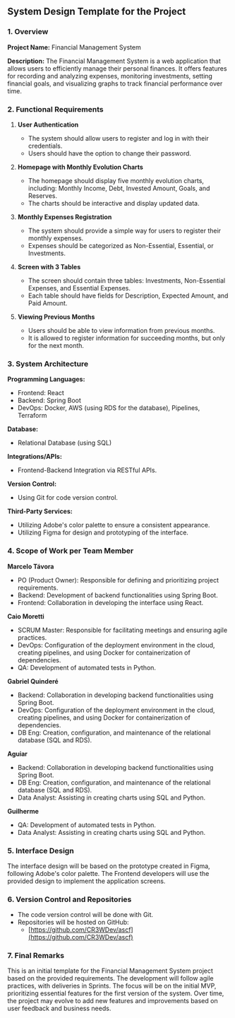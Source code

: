 ## System Design Template for the Project

### 1. Overview

**Project Name:** Financial Management System

**Description:** The Financial Management System is a web application that allows users to efficiently manage their personal finances. It offers features for recording and analyzing expenses, monitoring investments, setting financial goals, and visualizing graphs to track financial performance over time.

### 2. Functional Requirements

1. **User Authentication**
   - The system should allow users to register and log in with their credentials.
   - Users should have the option to change their password.

2. **Homepage with Monthly Evolution Charts**
   - The homepage should display five monthly evolution charts, including: Monthly Income, Debt, Invested Amount, Goals, and Reserves.
   - The charts should be interactive and display updated data.

3. **Monthly Expenses Registration**
   - The system should provide a simple way for users to register their monthly expenses.
   - Expenses should be categorized as Non-Essential, Essential, or Investments.

4. **Screen with 3 Tables**
   - The screen should contain three tables: Investments, Non-Essential Expenses, and Essential Expenses.
   - Each table should have fields for Description, Expected Amount, and Paid Amount.

5. **Viewing Previous Months**
   - Users should be able to view information from previous months.
   - It is allowed to register information for succeeding months, but only for the next month.

### 3. System Architecture

**Programming Languages:**
- Frontend: React
- Backend: Spring Boot
- DevOps: Docker, AWS (using RDS for the database), Pipelines, Terraform

**Database:**
- Relational Database (using SQL)

**Integrations/APIs:**
- Frontend-Backend Integration via RESTful APIs.

**Version Control:**
- Using Git for code version control.

**Third-Party Services:**
- Utilizing Adobe's color palette to ensure a consistent appearance.
- Utilizing Figma for design and prototyping of the interface.

### 4. Scope of Work per Team Member

**Marcelo Távora**
- PO (Product Owner): Responsible for defining and prioritizing project requirements.
- Backend: Development of backend functionalities using Spring Boot.
- Frontend: Collaboration in developing the interface using React.

**Caio Moretti**
- SCRUM Master: Responsible for facilitating meetings and ensuring agile practices.
- DevOps: Configuration of the deployment environment in the cloud, creating pipelines, and using Docker for containerization of dependencies.
- QA: Development of automated tests in Python.

**Gabriel Quinderé**
- Backend: Collaboration in developing backend functionalities using Spring Boot.
- DevOps: Configuration of the deployment environment in the cloud, creating pipelines, and using Docker for containerization of dependencies.
- DB Eng: Creation, configuration, and maintenance of the relational database (SQL and RDS).

**Aguiar**
- Backend: Collaboration in developing backend functionalities using Spring Boot.
- DB Eng: Creation, configuration, and maintenance of the relational database (SQL and RDS).
- Data Analyst: Assisting in creating charts using SQL and Python.

**Guilherme**
- QA: Development of automated tests in Python.
- Data Analyst: Assisting in creating charts using SQL and Python.

### 5. Interface Design

The interface design will be based on the prototype created in Figma, following Adobe's color palette. The Frontend developers will use the provided design to implement the application screens.

### 6. Version Control and Repositories

- The code version control will be done with Git.
- Repositories will be hosted on GitHub:
  - [https://github.com/CR3WDev/ascf](https://github.com/CR3WDev/ascf)

### 7. Final Remarks

This is an initial template for the Financial Management System project based on the provided requirements. The development will follow agile practices, with deliveries in Sprints. The focus will be on the initial MVP, prioritizing essential features for the first version of the system. Over time, the project may evolve to add new features and improvements based on user feedback and business needs.
